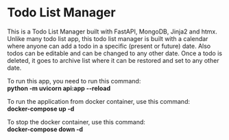 <h1>Todo List Manager</h2>

This is a Todo List Manager built with FastAPI, MongoDB, Jinja2 and htmx. Unlike many todo list app, this todo list manager is built with a calendar where anyone can add a todo in a specific (present or future) date. Also
todos can be editable and can be changed to any other date. Once a todo is deleted, it goes to archive list where it can be restored and set to any other date.

To run this app, you need to run this command:<br/>
<b>python -m uvicorn api:app --reload</b>

To run the application from docker container, use this command:<br/>
<b>docker-compose up -d</b>

To stop the docker container, use this command:<br/>
<b>docker-compose down -d</b>
